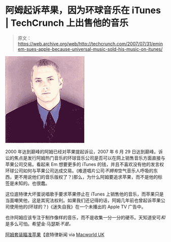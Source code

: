 # 阿姆起诉苹果，因为环球音乐在 iTunes | TechCrunch 上出售他的音乐

> 原文：<https://web.archive.org/web/http://techcrunch.com/2007/07/31/eminem-sues-apple-because-universal-music-sold-his-music-on-itunes/>

[![eminemsuesapplea.jpg](img/9219906b96a74325a3358f2436f4bfd7.png)](https://web.archive.org/web/20170707202633/https://tctechcrunch2011.files.wordpress.com/2007/07/eminemsuesapplea.jpg "eminemsuesapplea.jpg")

2000 年达到巅峰的阿姆已经对苹果提起诉讼，2007 年 6 月 29 日达到巅峰。诉讼的焦点是发行阿姆热门音乐的环球音乐公司是否可以在网上销售音乐方面直接与苹果公司交易。看起来 Em 想要更多的 iTunes 的钱，并且不喜欢没有他的发言权环球公司如何与苹果公司达成交易。(难道唱片公司*不拥有*空气音乐人呼吸的东西，更不用说他们的音乐版权了？)那么，为什么阿姆要追求苹果，而不是他的标签是未知的。也很蠢。

这位底特律大坏蛋说唱歌手要求苹果停止在 iTunes 上销售他的音乐，而苹果只是当面嘲笑他，这是其宪法权利。如果我们还记得的话，阿姆几年前也曾起诉苹果公司使用他的(环球的？)《迷失自我》在一个未播出的 Apple TV 广告中。

也许阿姆应该专注于制作像样的音乐，而不是收集一分一分的硬币。天知道安可*和*是多么可怕。希望金·马瑟斯*不是。*

[阿姆套装瞄准苹果](https://web.archive.org/web/20170707202633/http://www.detnews.com/apps/pbcs.dll/article?AID=/20070731/METRO/707310351/1013/rss12)【底特律新闻 via [Macworld UK](https://web.archive.org/web/20170707202633/http://www.macworld.co.uk/news/index.cfm?RSS&NewsID=18688)
